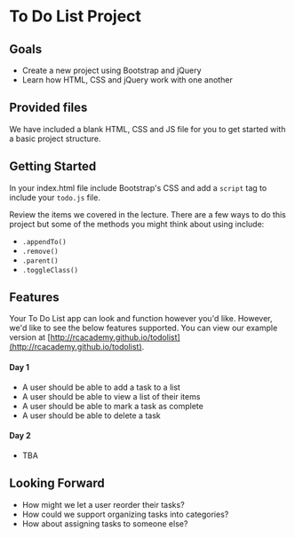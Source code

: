 # To Do List Project


## Goals
* Create a new project using Bootstrap and jQuery
* Learn how HTML, CSS and jQuery work with one another


## Provided files
We have included a blank HTML, CSS and JS file for you to get started with a basic project structure.

## Getting Started

In your index.html file include Bootstrap's CSS and add a <code>script</code> tag to include your <code>todo.js</code> file.

Review the items we covered in the lecture. There are a few ways to do this project but some of the methods you might think about using include:

* <code>.appendTo()</code>
* <code>.remove()</code>
* <code>.parent()</code>
* <code>.toggleClass()</code>

## Features

Your To Do List app can look and function however you'd like. However, we'd like to see the below features supported. You can view our example version at [http://rcacademy.github.io/todolist](http://rcacademy.github.io/todolist).

#### Day 1
* A user should be able to add a task to a list
* A user should be able to view a list of their items
* A user should be able to mark a task as complete
* A user should be able to delete a task

#### Day 2
* TBA

## Looking Forward
* How might we let a user reorder their tasks?
* How could we support organizing tasks into categories?
* How about assigning tasks to someone else?

